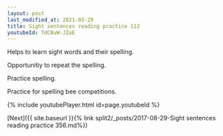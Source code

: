 ```yaml
---
layout: post
last_modified_at: 2021-03-29
title: Sight sentences reading practice 112
youtubeId: TdCBvW-JZoE
---
```

 
 
Helps to learn sight words and their spelling.

Opportunitiy to repeat the spelling. 

Practice spelling. 
 
Practice for spelling bee competitions. 
 
{% include youtubePlayer.html id=page.youtubeId %}
 
 

[Next]({{ site.baseurl }}{% link  split2/_posts/2017-08-29-Sight sentences reading practice 356.md%})
 
